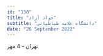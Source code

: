 ```yaml
---
id: "158"
title: "جواد آزاد"
subtitle: "دانشگاه علامه طباطبائی"
date: "26 September 2022"
---
```


تهران - 4 مهر 
